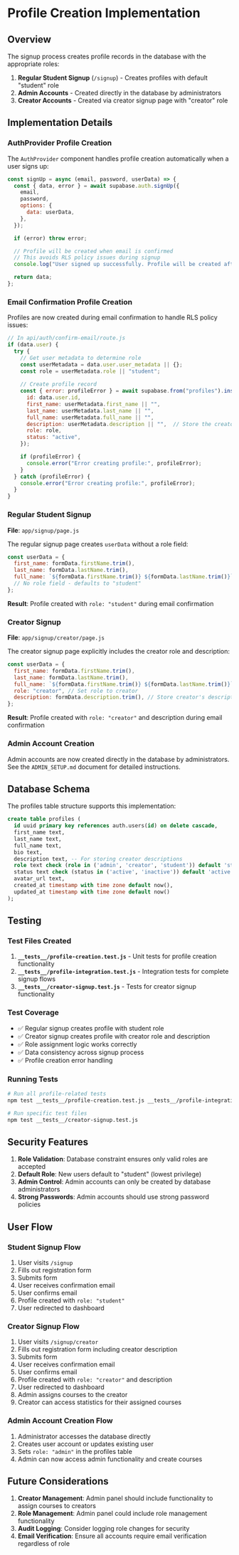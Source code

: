 # Profile Creation Implementation

## Overview

The signup process creates profile records in the database with the appropriate roles:

1. **Regular Student Signup** (`/signup`) - Creates profiles with default "student" role
2. **Admin Accounts** - Created directly in the database by administrators
3. **Creator Accounts** - Created via creator signup page with "creator" role

## Implementation Details

### AuthProvider Profile Creation

The `AuthProvider` component handles profile creation automatically when a user signs up:

```javascript
const signUp = async (email, password, userData) => {
  const { data, error } = await supabase.auth.signUp({
    email,
    password,
    options: {
      data: userData,
    },
  });

  if (error) throw error;

  // Profile will be created when email is confirmed
  // This avoids RLS policy issues during signup
  console.log("User signed up successfully. Profile will be created after email confirmation.");

  return data;
};
```

### Email Confirmation Profile Creation

Profiles are now created during email confirmation to handle RLS policy issues:

```javascript
// In api/auth/confirm-email/route.js
if (data.user) {
  try {
    // Get user metadata to determine role
    const userMetadata = data.user.user_metadata || {};
    const role = userMetadata.role || "student";
    
    // Create profile record
    const { error: profileError } = await supabase.from("profiles").insert({
      id: data.user.id,
      first_name: userMetadata.first_name || "",
      last_name: userMetadata.last_name || "",
      full_name: userMetadata.full_name || "",
      description: userMetadata.description || "",  // Store the creator description
      role: role,
      status: "active",
    });

    if (profileError) {
      console.error("Error creating profile:", profileError);
    }
  } catch (profileError) {
    console.error("Error creating profile:", profileError);
  }
}
```

### Regular Student Signup

**File**: `app/signup/page.js`

The regular signup page creates `userData` without a role field:

```javascript
const userData = {
  first_name: formData.firstName.trim(),
  last_name: formData.lastName.trim(),
  full_name: `${formData.firstName.trim()} ${formData.lastName.trim()}`,
  // No role field - defaults to "student"
};
```

**Result**: Profile created with `role: "student"` during email confirmation

### Creator Signup

**File**: `app/signup/creator/page.js`

The creator signup page explicitly includes the creator role and description:

```javascript
const userData = {
  first_name: formData.firstName.trim(),
  last_name: formData.lastName.trim(),
  full_name: `${formData.firstName.trim()} ${formData.lastName.trim()}`,
  role: "creator", // Set role to creator
  description: formData.description.trim(), // Store creator's description
};
```

**Result**: Profile created with `role: "creator"` and description during email confirmation

### Admin Account Creation

Admin accounts are now created directly in the database by administrators. See the `ADMIN_SETUP.md` document for detailed instructions.

## Database Schema

The profiles table structure supports this implementation:

```sql
create table profiles (
  id uuid primary key references auth.users(id) on delete cascade,
  first_name text,
  last_name text,
  full_name text,
  bio text,
  description text, -- For storing creator descriptions
  role text check (role in ('admin', 'creator', 'student')) default 'student',
  status text check (status in ('active', 'inactive')) default 'active',
  avatar_url text,
  created_at timestamp with time zone default now(),
  updated_at timestamp with time zone default now()
);
```

## Testing

### Test Files Created

1. **`__tests__/profile-creation.test.js`** - Unit tests for profile creation functionality
2. **`__tests__/profile-integration.test.js`** - Integration tests for complete signup flows
3. **`__tests__/creator-signup.test.js`** - Tests for creator signup functionality

### Test Coverage

- ✅ Regular signup creates profile with student role
- ✅ Creator signup creates profile with creator role and description
- ✅ Role assignment logic works correctly
- ✅ Data consistency across signup process
- ✅ Profile creation error handling

### Running Tests

```bash
# Run all profile-related tests
npm test __tests__/profile-creation.test.js __tests__/profile-integration.test.js __tests__/creator-signup.test.js

# Run specific test files
npm test __tests__/creator-signup.test.js
```

## Security Features

1. **Role Validation**: Database constraint ensures only valid roles are accepted
2. **Default Role**: New users default to "student" (lowest privilege)
3. **Admin Control**: Admin accounts can only be created by database administrators
4. **Strong Passwords**: Admin accounts should use strong password policies

## User Flow

### Student Signup Flow
1. User visits `/signup`
2. Fills out registration form
3. Submits form
4. User receives confirmation email
5. User confirms email
6. Profile created with `role: "student"`
7. User redirected to dashboard

### Creator Signup Flow
1. User visits `/signup/creator`
2. Fills out registration form including creator description
3. Submits form
4. User receives confirmation email
5. User confirms email
6. Profile created with `role: "creator"` and description
7. User redirected to dashboard
8. Admin assigns courses to the creator
9. Creator can access statistics for their assigned courses

### Admin Account Creation Flow
1. Administrator accesses the database directly
2. Creates user account or updates existing user
3. Sets `role: "admin"` in the profiles table
4. Admin can now access admin functionality and create courses

## Future Considerations

1. **Creator Management**: Admin panel should include functionality to assign courses to creators
2. **Role Management**: Admin panel could include role management functionality
3. **Audit Logging**: Consider logging role changes for security
4. **Email Verification**: Ensure all accounts require email verification regardless of role 